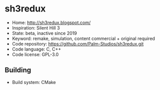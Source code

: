 # sh3redux

- Home: http://sh3redux.blogspot.com/
- Inspiration: Silent Hill 3
- State: beta, inactive since 2019
- Keyword: remake, simulation, content commercial + original required
- Code repository: https://github.com/Palm-Studios/sh3redux.git
- Code language: C, C++
- Code license: GPL-3.0

## Building

- Build system: CMake
